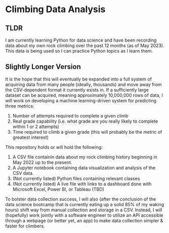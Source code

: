 # Climbing Data Analysis

## TLDR

I am currently learning Python for data science and have been recording data about my own rock climbing over the past 12 months (as of May 2023). This data is being used so I can practice Python topics as I learn them. 

## Slightly Longer Version

It is the hope that this will eventually be expanded into a full system of acquiring data from many people (ideally, thousands) and move away from the CSV-dependent format it currently exists in. If a sufficiently large dataset can be acquired, meaning approximately 10,000,000 rows of data, I will work on developing a machine learning-driven system for predicting three metrics:

1. Number of attempts required to complete a given climb
2. Real grade capability (i.e. what grade are you really likely to complete within 1 or 2 attempts)
3. Time required to climb a given grade (this will probably be the metric of greatest interest)

This repository holds or will hold the following:

1. A CSV file containin data about my rock climbing history beginning in May 2022 up to the present.
2. A Jupyter notebook containing data visualization and analysis of the CSV data.
3. (Not currently listed) Python files containing relevant classes
4. (Not currently listed) A live file with links to a dashboard done with Microsoft Excel, Power BI, or Tableau (TBD)

To bolster data collection success, I will also (after the conclusion of the data science bootcamp that is currently eating up a solid 85% of my waking hours) shift way from manual collection and storage in a CSV. Instead, I will (hopefully) work jointly with a software engineer to utilize an API accessible through a webpage (or better yet, an app) to make data collection simpler & faster for climbers.
